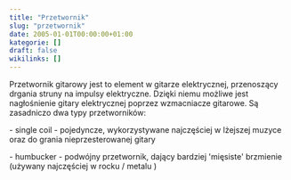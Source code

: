 ```yaml
---
title: "Przetwornik"
slug: "przetwornik"
date: 2005-01-01T00:00:00+01:00
kategorie: []
draft: false
wikilinks: []
---
```

Przetwornik gitarowy jest to element w gitarze elektrycznej, przenoszący
drgania struny na impulsy elektryczne. Dzięki niemu możliwe jest
nagłośnienie gitary elektrycznej poprzez wzmacniacze gitarowe. Są
zasadniczo dwa typy przetworników:

\- single coil - pojedyncze, wykorzystywane najczęściej w lżejszej
muzyce oraz do grania nieprzesterowanej gitary

\- humbucker - podwójny przetwornik, dający bardziej 'mięsiste'
brzmienie (używany najczęściej w rocku / metalu )